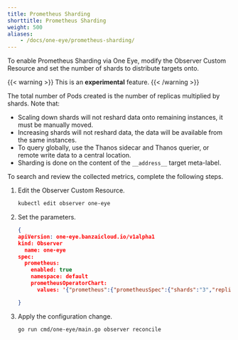 ```yaml
---
title: Prometheus Sharding
shorttitle: Prometheus Sharding
weight: 500
aliases:
    - /docs/one-eye/prometheus-sharding/
---
```


To enable Prometheus Sharding via One Eye, modify the Observer Custom Resource and set the number of shards to distribute targets onto.

{{< warning >}}
This is an **experimental** feature.
{{< /warning >}}

The total number of Pods created is the number of replicas multiplied by shards. Note that:

- Scaling down shards will not reshard data onto remaining instances, it must be manually moved.
- Increasing shards will not reshard data, the data will be available from the same instances.
- To query globally, use the Thanos sidecar and Thanos querier, or remote write data to a central location.
- Sharding is done on the content of the `__address__` target meta-label.

To search and review the collected metrics, complete the following steps.

1. Edit the Observer Custom Resource.

    ```bash
    kubectl edit observer one-eye
    ```

1. Set the parameters.

    ```json
    {
    apiVersion: one-eye.banzaicloud.io/v1alpha1
    kind: Observer
      name: one-eye
    spec:
      prometheus:
        enabled: true
        namespace: default
        prometheusOperatorChart:
          values: '{"prometheus":{"prometheusSpec":{"shards":"3","replicas":"2"}}}'

    }
    ```

1. Apply the configuration change.

    ```bash
    go run cmd/one-eye/main.go observer reconcile
    ```
